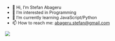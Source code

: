 - 👋 Hi, I’m Stefan Abageru
- 👀 I’m interested in Programming
- 🌱 I’m currently learning JavaScript/Python
- 📫 How to reach me: abageru.stefan@gmail.com
<img align="center" src="https://github-readme-stats.vercel.app/api/<CARD_TYPE>/?username=<USERNAME>&theme=<THEME_NAME>" />

<!---
abagerustefan/abagerustefan is a ✨ special ✨ repository because its `README.md` (this file) appears on your GitHub profile.
You can click the Preview link to take a look at your changes.
--->
